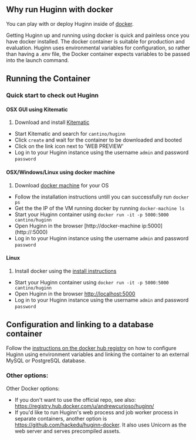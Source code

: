 ## Why run Huginn with docker

You can play with or deploy Huginn inside of [docker](http://www.docker.io/).

Getting Huginn up and running using docker is quick and painless once you have docker installed. The docker container is suitable for production and evaluation. Huginn uses environmental variables for configuration, so rather than having a .env file, the Docker container expects variables to be passed into the launch command.

## Running the Container

### Quick start to check out Huginn

#### OSX GUI using Kitematic

1. Download and install [Kitematic](https://www.docker.com/docker-kitematic)
* Start Kitematic and search for `cantino/huginn`
* Click `create` and wait for the container to be downloaded and booted
* Click on the link icon next to 'WEB PREVIEW'
* Log in to your Huginn instance using the username `admin` and password `password`

#### OSX/Windows/Linux using docker machine

1. Download [docker machine](https://docs.docker.com/machine/#installation) for your OS
* Follow the installation instructions untill you can successfully run `docker ps`
* Get the the IP of the VM running docker by running `docker-machine ls`
* Start your Huginn container using `docker run -it -p 5000:5000 cantino/huginn`
* Open Huginn in the browser [http://docker-machine ip:5000](http://<docker-machine ip>:5000)
* Log in to your Huginn instance using the username `admin` and password `password`

#### Linux

1. Install docker using the [install instructions](https://docs.docker.com/installation/)
* Start your Huginn container using `docker run -it -p 5000:5000 cantino/huginn`
* Open Huginn in the browser [http://localhost:5000](http://localhost:5000)
* Log in to your Huginn instance using the username `admin` and password `password`

## Configuration and linking to a database container

Follow the [instructions on the docker hub registry](https://registry.hub.docker.com/u/cantino/huginn/) on how to configure Huginn using environment variables and linking the container to an external MySQL or PostgreSQL database.

### Other options:

Other Docker options:

* If you don't want to use the official repo, see also: https://registry.hub.docker.com/u/andrewcurioso/huginn/
* If you'd like to run Huginn's web process and job worker process in separate containers, another option is https://github.com/hackedu/huginn-docker. It also uses Unicorn as the web server and serves precompiled assets.
